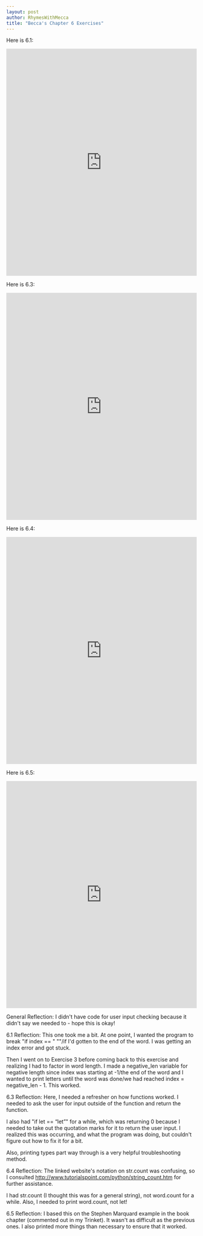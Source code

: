 ```yaml
---
layout: post
author: RhymesWithMecca
title: "Becca's Chapter 6 Exercises"
---
```


Here is 6.1: 
<iframe src="https://trinket.io/embed/python/021954b0cd" width="100%" height="600" frameborder="0" marginwidth="0" marginheight="0" allowfullscreen></iframe>

Here is 6.3: 
<iframe src="https://trinket.io/embed/python/373e4cafbd" width="100%" height="600" frameborder="0" marginwidth="0" marginheight="0" allowfullscreen></iframe>

Here is 6.4: 
<iframe src="https://trinket.io/embed/python/9d48d3f785" width="100%" height="600" frameborder="0" marginwidth="0" marginheight="0" allowfullscreen></iframe>

Here is 6.5: 
<iframe src="https://trinket.io/embed/python/0028eb27f3" width="100%" height="600" frameborder="0" marginwidth="0" marginheight="0" allowfullscreen></iframe>

General Reflection:
I didn't have code for user input checking because it didn't say we needed to - hope this is okay!

6.1 Reflection:
This one took me a bit.  At one point, I wanted the program to break "if index == " ""/if I'd gotten to the end of the word.  I was getting an index error and got stuck.

Then I went on to Exercise 3 before coming back to this exercise and realizing I had to factor in word length.  I made a negative_len variable for negative length since index was starting at -1/the end of the word and I wanted to print letters until the word was done/we had reached index = negative_len - 1.  This worked.

6.3 Reflection:
Here, I needed a refresher on how functions worked.  I needed to ask the user for input outside of the function and return the function.  

I also had "if let == “let”" for a while, which was returning 0 because I needed to take out the quotation marks for it to return the user input.  I realized this was occurring, and what the program was doing, but couldn't figure out how to fix it for a bit.

Also, printing types part way through is a very helpful troubleshooting method.

6.4 Reflection:
The linked website's notation on str.count was confusing, so I consulted http://www.tutorialspoint.com/python/string_count.htm for further assistance.

I had str.count (I thought this was for a general string), not word.count for a while.  Also, I needed to print word.count, not let!

6.5 Reflection:
I based this on the Stephen Marquard example in the book chapter (commented out in my Trinket).  It wasn't as difficult as the previous ones.  I also printed more things than necessary to ensure that it worked.
